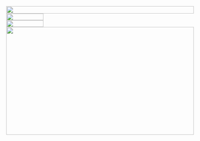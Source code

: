 <picture>
	<source
		media="(prefers-color-scheme: dark)"
		srcset="https://readme.yn84b7rtsc.workers.dev/?section=header&theme=dark"
	/>
	<img
		src="https://readme.yn84b7rtsc.workers.dev/?section=header&theme=light"
		width="100%"
		height="20"
		align="left"
	/>
</picture>

<a target="_blank" referrerpolicy="no-referrer" href="https://www.github.com/rizesql">
	<picture>
		<source
			media="(prefers-color-scheme: dark)"
			srcset="https://readme.yn84b7rtsc.workers.dev/?section=link.github&theme=dark&i=0"
		/>
		<img
			src="https://readme.yn84b7rtsc.workers.dev/?section=link.github&theme=light&i=0"
			height="18"
			width="100"
			align="left"
		/>
	</picture>
</a>

<img src="data:null;," width="100%" height="0" align="left" alt="" />

<a target="_blank" referrerpolicy="no-referrer" href="https://twitter.com/rizesql">
	<picture>
		<source
			media="(prefers-color-scheme: dark)"
			srcset="https://readme.yn84b7rtsc.workers.dev/?section=link.twitter&theme=dark&i=1"
		/>
		<img
			src="https://readme.yn84b7rtsc.workers.dev/?section=link.twitter&theme=light&i=1"
			height="18"
			width="100"
			align="left"
		/>
	</picture>
</a>

<img src="data:null;," width="100%" height="0" align="left" alt="" />

<picture>
	<source
		media="(prefers-color-scheme: dark)"
		srcset="https://readme.yn84b7rtsc.workers.dev/?section=main&theme=dark"
	/>
	<img
		src="https://readme.yn84b7rtsc.workers.dev/?section=main&theme=light"
		height="290"
		width="100%"
		align="left"
	/>
</picture>
